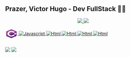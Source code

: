 ## Prazer, Victor Hugo - Dev FullStack 👨‍💻

<div align="center">
  <a href="https://github.com/tvectorr">
  <img width="46%" src="https://github-readme-stats.vercel.app/api?username=tvectorr&show_icons=true&theme=dark&include_all_commits=true&count_private=true"/>
  <img width="48%" src="https://github-readme-stats.vercel.app/api/top-langs/?username=tvectorr&layout=compact&langs_count=7&theme=dark"/>
</div>

<div style="display: inline_block"><br>
  <img align="center" alt="Csharp" height="30" width="40" src="https://raw.githubusercontent.com/devicons/devicon/master/icons/csharp/csharp-original.svg">
  <img align="center" alt="Javascript" height="30" width="40" src="https://cdn.jsdelivr.net/gh/devicons/devicon/icons/javascript/javascript-original.svg">
  <img align="center" alt="Html" height="30" width="40" src="https://cdn.jsdelivr.net/gh/devicons/devicon/icons/typescript/typescript-original.svg" />
  <img align="center" alt="Html" height="30" width="40" src="https://cdn.jsdelivr.net/gh/devicons/devicon/icons/html5/html5-original.svg">
  <img align="center" alt="Html" height="30" width="40" src="https://cdn.jsdelivr.net/gh/devicons/devicon/icons/css3/css3-original.svg" />
  <img align="center" alt="Html" height="30" width="40" src="https://cdn.jsdelivr.net/gh/devicons/devicon/icons/nodejs/nodejs-plain.svg" />
          
          
          
                 
</div>

##

<div>
  <a href = "mailto:contatohugovtr@gmail.com"><img src="https://img.shields.io/badge/-Gmail-%23333?style=for-the-badge&logo=gmail&logoColor=white" target="_blank"></a>
  <a href="https://www.linkedin.com/in/victorjacobowski" target="_blank"><img src="https://img.shields.io/badge/-LinkedIn-%230077B5?style=for-the-badge&logo=linkedin&logoColor=white" target="_blank"></a> 
  
</div>
